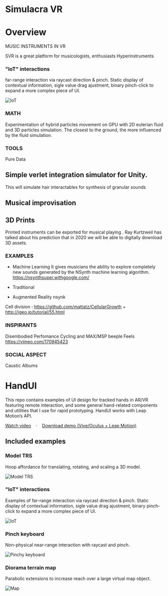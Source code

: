 Simulacra VR
========

# Overview

MUSIC INSTRUMENTS IN VR

SVR is a great platform for musicologists, enthusiasts 
Hyperinstruments


### "IoT" interactions
far-range interaction via raycast direction & pinch. Static display of contextual information, sigle value drag ajustment, binary pinch-click to expand a more complex piece of UI.

![IoT](http://eugene.works.s3.amazonaws.com/img/handUI/iot.png)

### MATH
Experimentation of hybrid particles movement on GPU with 2D eulerian fluid and 3D particles simulation. The closest to the ground, the more influenced by the fluid simulation.

### TOOLS

Pure Data
## Simple verlet integration simulator for Unity.

This will simulate hair interactables for synthesis of granular sounds

## Musical improvisation

## 3D Prints

Printed instruments can be exported for musical playing . Ray Kurtzweil has talked about his prediction that in 2020 we will be able to digitally download 3D assets.

### EXAMPLES
 * Machine Learning
  It gives musicians the ability to explore completely new sounds generated by the NSynth machine learning algorithm.
  https://nsynthsuper.withgoogle.com/

* Traditional 

* Augmented Reality 
 nsynk
 


Cell division : https://github.com/mattatz/CellularGrowth + http://igeo.jp/tutorial/55.html

### INSPIRANTS
  Disembodied Perfomance
  Cycling and MAX/MSP
  beeple Feels https://vimeo.com/170945423
### SOCIAL ASPECT

Caustic Albums




# HandUI

This repo contains examples of UI design for tracked hands in AR/VR featuring remote interaction, and some general hand-related components and utilities that I use for rapid prototyping. HandUI works with Leap Motion’s API.

[Watch video](https://drive.google.com/file/d/1RFrBW3LtLzkhH0gn7dmc-A0krMu-Q_Xv/view?usp=sharing) &nbsp;&nbsp;&nbsp;·&nbsp;&nbsp;&nbsp; [Download demo (Vive/Oculus + Leap Motion)](https://drive.google.com/file/d/1GHpRRG0wMZq_p6JeyoHrKa60pVJF8m2V/view?usp=sharing)


## Included examples

### Model TRS
Hoop affordance for translating, rotating, and scaling a 3D model.

![Model TRS](http://eugene.works.s3.amazonaws.com/img/handUI/model.png)

### "IoT" interactions
Examples of far-range interaction via raycast direction & pinch. Static display of contextual information, sigle value drag ajustment, binary pinch-click to expand a more complex piece of UI.

![IoT](http://eugene.works.s3.amazonaws.com/img/handUI/iot.png)

### Pinch keyboard
Non-physical near-range interaction with raycast and pinch.

![Pinchy keyboard](http://eugene.works.s3.amazonaws.com/img/handUI/keyboard.png)

### Diorama terrain map
Parabolic extensions to increase reach over a large virtual map object. 

![Map](http://eugene.works.s3.amazonaws.com/img/handUI/map.png)

